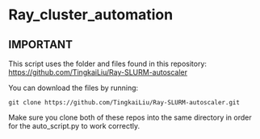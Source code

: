 # Ray_cluster_automation

## IMPORTANT
This script uses the folder and files found in this repository: https://github.com/TingkaiLiu/Ray-SLURM-autoscaler

You can download the files by running:
```
git clone https://github.com/TingkaiLiu/Ray-SLURM-autoscaler.git
```

Make sure you clone both of these repos into the same directory in order for the auto_script.py to work correctly.

